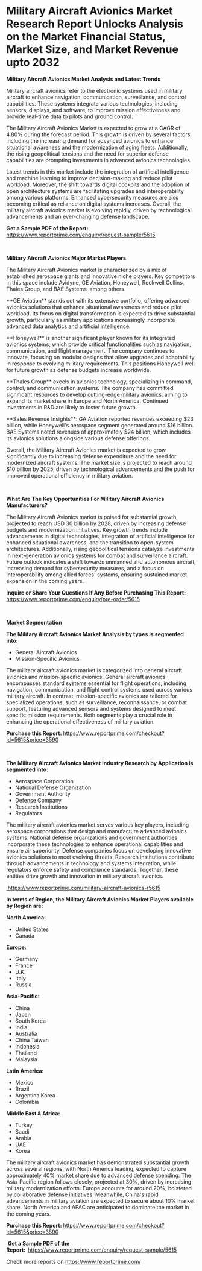 <p><h1>Military Aircraft Avionics Market Research Report Unlocks Analysis on the Market Financial Status, Market Size, and Market Revenue upto 2032</h1></p><p><strong>Military Aircraft Avionics Market Analysis and Latest Trends</strong></p>
<p><p>Military aircraft avionics refer to the electronic systems used in military aircraft to enhance navigation, communication, surveillance, and control capabilities. These systems integrate various technologies, including sensors, displays, and software, to improve mission effectiveness and provide real-time data to pilots and ground control.</p><p>The Military Aircraft Avionics Market is expected to grow at a CAGR of 4.80% during the forecast period. This growth is driven by several factors, including the increasing demand for advanced avionics to enhance situational awareness and the modernization of aging fleets. Additionally, the rising geopolitical tensions and the need for superior defense capabilities are prompting investments in advanced avionics technologies.</p><p>Latest trends in this market include the integration of artificial intelligence and machine learning to improve decision-making and reduce pilot workload. Moreover, the shift towards digital cockpits and the adoption of open architecture systems are facilitating upgrades and interoperability among various platforms. Enhanced cybersecurity measures are also becoming critical as reliance on digital systems increases. Overall, the military aircraft avionics market is evolving rapidly, driven by technological advancements and an ever-changing defense landscape.</p></p>
<p><strong>Get a Sample PDF of the Report:&nbsp;</strong> <a href="https://www.reportprime.com/enquiry/request-sample/5615?utm_campaign=3363&utm_medium=2&utm_source=Github&utm_content=ia&utm_term=19032025&utm_id=military-aircraft-avionics">https://www.reportprime.com/enquiry/request-sample/5615</a></p>
<p>&nbsp;</p>
<p><strong>Military Aircraft Avionics Major Market Players</strong></p>
<p><p>The Military Aircraft Avionics market is characterized by a mix of established aerospace giants and innovative niche players. Key competitors in this space include Avidyne, GE Aviation, Honeywell, Rockwell Collins, Thales Group, and BAE Systems, among others.</p><p>**GE Aviation** stands out with its extensive portfolio, offering advanced avionics solutions that enhance situational awareness and reduce pilot workload. Its focus on digital transformation is expected to drive substantial growth, particularly as military applications increasingly incorporate advanced data analytics and artificial intelligence.</p><p>**Honeywell** is another significant player known for its integrated avionics systems, which provide critical functionalities such as navigation, communication, and flight management. The company continues to innovate, focusing on modular designs that allow upgrades and adaptability in response to evolving military requirements. This positions Honeywell well for future growth as defense budgets increase worldwide.</p><p>**Thales Group** excels in avionics technology, specializing in command, control, and communication systems. The company has committed significant resources to develop cutting-edge military avionics, aiming to expand its market share in Europe and North America. Continued investments in R&D are likely to foster future growth.</p><p>**Sales Revenue Insights**: GA Aviation reported revenues exceeding $23 billion, while Honeywell's aerospace segment generated around $16 billion. BAE Systems noted revenues of approximately $24 billion, which includes its avionics solutions alongside various defense offerings.</p><p>Overall, the Military Aircraft Avionics market is expected to grow significantly due to increasing defense expenditure and the need for modernized aircraft systems. The market size is projected to reach around $10 billion by 2025, driven by technological advancements and the push for improved operational efficiency in military aviation.</p></p>
<p>&nbsp;</p>
<p><strong>What Are The Key Opportunities For Military Aircraft Avionics Manufacturers?</strong></p>
<p><p>The Military Aircraft Avionics market is poised for substantial growth, projected to reach USD 30 billion by 2028, driven by increasing defense budgets and modernization initiatives. Key growth trends include advancements in digital technologies, integration of artificial intelligence for enhanced situational awareness, and the transition to open-system architectures. Additionally, rising geopolitical tensions catalyze investments in next-generation avionics systems for combat and surveillance aircraft. Future outlook indicates a shift towards unmanned and autonomous aircraft, increasing demand for cybersecurity measures, and a focus on interoperability among allied forces' systems, ensuring sustained market expansion in the coming years.</p></p>
<p><strong>Inquire or Share Your Questions If Any Before Purchasing This Report:</strong> <a href="https://www.reportprime.com/enquiry/pre-order/5615?utm_campaign=3363&utm_medium=2&utm_source=Github&utm_content=ia&utm_term=19032025&utm_id=military-aircraft-avionics">https://www.reportprime.com/enquiry/pre-order/5615</a></p>
<p>&nbsp;</p>
<p><strong>Market Segmentation</strong></p>
<p><strong>The Military Aircraft Avionics Market Analysis by types is segmented into:</strong></p>
<p><ul><li>General Aircraft Avionics</li><li>Mission-Specific Avionics</li></ul></p>
<p><p>The military aircraft avionics market is categorized into general aircraft avionics and mission-specific avionics. General aircraft avionics encompasses standard systems essential for flight operations, including navigation, communication, and flight control systems used across various military aircraft. In contrast, mission-specific avionics are tailored for specialized operations, such as surveillance, reconnaissance, or combat support, featuring advanced sensors and systems designed to meet specific mission requirements. Both segments play a crucial role in enhancing the operational effectiveness of military aviation.</p></p>
<p><strong>Purchase this Report:&nbsp;</strong><a href="https://www.reportprime.com/checkout?id=5615&price=3590&utm_campaign=3363&utm_medium=2&utm_source=Github&utm_content=ia&utm_term=19032025&utm_id=military-aircraft-avionics">https://www.reportprime.com/checkout?id=5615&price=3590</a></p>
<p>&nbsp;</p>
<p><strong>The Military Aircraft Avionics Market Industry Research by Application is segmented into:</strong></p>
<p><ul><li>Aerospace Corporation</li><li>National Defense Organization</li><li>Government Authority</li><li>Defense Company</li><li>Research Institutions</li><li>Regulators</li></ul></p>
<p><p>The military aircraft avionics market serves various key players, including aerospace corporations that design and manufacture advanced avionics systems. National defense organizations and government authorities incorporate these technologies to enhance operational capabilities and ensure air superiority. Defense companies focus on developing innovative avionics solutions to meet evolving threats. Research institutions contribute through advancements in technology and systems integration, while regulators enforce safety and compliance standards. Together, these entities drive growth and innovation in military aircraft avionics.</p></p>
<p><a href="https://www.reportprime.com/military-aircraft-avionics-r5615?utm_campaign=3363&utm_medium=2&utm_source=Github&utm_content=ia&utm_term=19032025&utm_id=military-aircraft-avionics">&nbsp;https://www.reportprime.com/military-aircraft-avionics-r5615</a></p>
<p><strong>In terms of Region, the Military Aircraft Avionics Market Players available by Region are:</strong></p>
<p>
    <p> <strong> North America: </strong>
        <ul>
            <li>United States</li>
            <li>Canada</li>
        </ul>
        </p> 
    <p> <strong> Europe: </strong>
        <ul>
            <li>Germany</li>
            <li>France</li>
            <li>U.K.</li>
            <li>Italy</li>
            <li>Russia</li>
        </ul>
        </p> 
    <p> <strong> Asia-Pacific: </strong>
        <ul>
            <li>China</li>
            <li>Japan</li>
            <li>South Korea</li>
            <li>India</li>
            <li>Australia</li>
            <li>China Taiwan</li>
            <li>Indonesia</li>
            <li>Thailand</li>
            <li>Malaysia</li>
        </ul>
        </p> 
    <p> <strong> Latin America: </strong>
        <ul>
            <li>Mexico</li>
            <li>Brazil</li>
            <li>Argentina Korea</li>
            <li>Colombia</li>
        </ul>
        </p> 
    <p> <strong> Middle East & Africa: </strong>
        <ul>
            <li>Turkey</li>
            <li>Saudi</li>
            <li>Arabia</li>
            <li>UAE</li>
            <li>Korea</li>
        </ul>
    </p>
    </p>
<p><p>The military aircraft avionics market has demonstrated substantial growth across several regions, with North America leading, expected to capture approximately 40% market share due to advanced defense spending. The Asia-Pacific region follows closely, projected at 30%, driven by increasing military modernization efforts. Europe accounts for around 20%, bolstered by collaborative defense initiatives. Meanwhile, China's rapid advancements in military aviation are expected to secure about 10% market share. North America and APAC are anticipated to dominate the market in the coming years.</p></p>
<p><strong>Purchase this Report: </strong><a href="https://www.reportprime.com/checkout?id=5615&price=3590&utm_campaign=3363&utm_medium=2&utm_source=Github&utm_content=ia&utm_term=19032025&utm_id=military-aircraft-avionics">https://www.reportprime.com/checkout?id=5615&price=3590</a></p>
<p>&nbsp;<strong>Get a Sample PDF of the Report:&nbsp;&nbsp;</strong><a href="https://www.reportprime.com/enquiry/request-sample/5615?utm_campaign=3363&utm_medium=2&utm_source=Github&utm_content=ia&utm_term=19032025&utm_id=military-aircraft-avionics">https://www.reportprime.com/enquiry/request-sample/5615</a></p>
<p><strong></strong></p>
<p>Check more reports on <a href="https://www.reportprime.com/?utm_campaign=3363&utm_medium=2&utm_source=Github&utm_content=ia&utm_term=19032025&utm_id=military-aircraft-avionics">https://www.reportprime.com/</a></p>